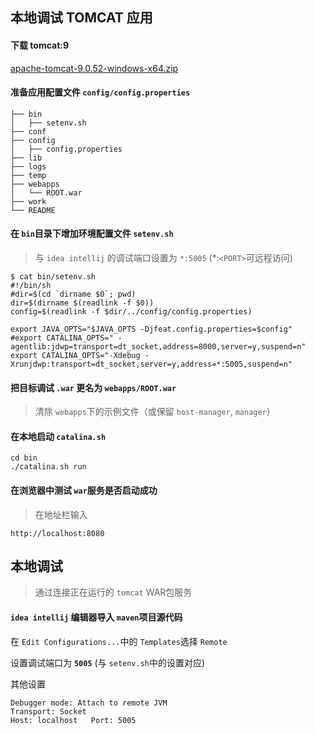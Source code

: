 ## 本地调试 TOMCAT 应用

#### 下载 tomcat:9

[apache-tomcat-9.0.52-windows-x64.zip](https://dlcdn.apache.org/tomcat/tomcat-9/v9.0.52/bin/apache-tomcat-9.0.52-windows-x64.zip)

#### 准备应用配置文件 `config/config.properties`

```
├── bin
│   ├── setenv.sh
├── conf
├── config
│   ├── config.properties
├── lib
├── logs
├── temp
├── webapps
│   └── ROOT.war
├── work
└── README
```

#### 在 `bin`目录下增加环境配置文件 `setenv.sh`

> 与 `idea intellij` 的调试端口设置为 `*:5005` (*:`<PORT>`可远程访问)

```
$ cat bin/setenv.sh
#!/bin/sh
#dir=$(cd `dirname $0`; pwd)
dir=$(dirname $(readlink -f $0))
config=$(readlink -f $dir/../config/config.properties)

export JAVA_OPTS="$JAVA_OPTS -Djfeat.config.properties=$config"
#export CATALINA_OPTS=" -agentlib:jdwp=transport=dt_socket,address=8000,server=y,suspend=n"
export CATALINA_OPTS="-Xdebug -Xrunjdwp:transport=dt_socket,server=y,address=*:5005,suspend=n"
```

#### 把目标调试 `.war` 更名为 `webapps/ROOT.war`

> 清除 `webapps`下的示例文件（或保留 `host-manager`, `manager`）

#### 在本地启动 `catalina.sh`

```
cd bin
./catalina.sh run
```

#### 在浏览器中测试 `war`服务是否启动成功

> 在地址栏输入

```
http://localhost:8080
```

## 本地调试

> 通过连接正在运行的 `tomcat` WAR包服务

#### `idea intellij` 编辑器导入 `maven`项目源代码

在 `Edit Configurations...`中的 `Templates`选择 `Remote`

设置调试端口为 **`5005`** (与 `setenv.sh`中的设置对应)

其他设置

```
Debugger mode: Attach to remote JVM
Transport: Socket
Host: localhost   Port: 5005
```
